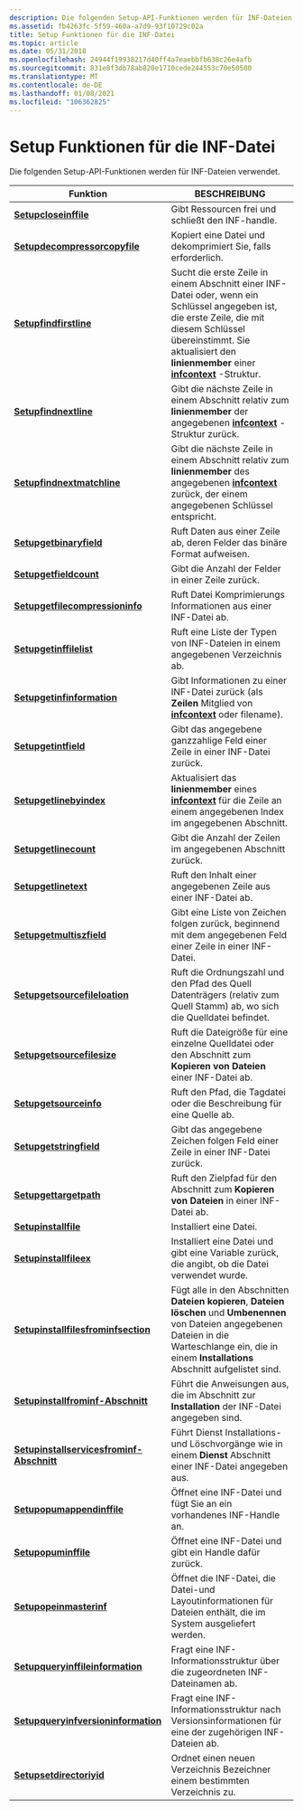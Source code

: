 ```yaml
---
description: Die folgenden Setup-API-Funktionen werden für INF-Dateien verwendet.
ms.assetid: fb4263fc-5f59-460a-a7d9-93f10729c02a
title: Setup Funktionen für die INF-Datei
ms.topic: article
ms.date: 05/31/2018
ms.openlocfilehash: 24944f19938217d40ff4a7eaebbfb638c26e4afb
ms.sourcegitcommit: 831e8f3db78ab820e1710cede244553c70e50500
ms.translationtype: MT
ms.contentlocale: de-DE
ms.lasthandoff: 01/08/2021
ms.locfileid: "106362825"
---
```

# <a name="inf-file-setup-functions"></a>Setup Funktionen für die INF-Datei

Die folgenden Setup-API-Funktionen werden für INF-Dateien verwendet.



| Funktion                                                                         | BESCHREIBUNG                                                                                                                                                                                            |
|----------------------------------------------------------------------------------|--------------------------------------------------------------------------------------------------------------------------------------------------------------------------------------------------------|
| [**Setupcloseinffile**](/windows/desktop/api/Setupapi/nf-setupapi-setupcloseinffile)                                   | Gibt Ressourcen frei und schließt den INF-handle.                                                                                                                                                             |
| [**Setupdecompressorcopyfile**](/windows/desktop/api/Setupapi/nf-setupapi-setupdecompressorcopyfilea)                   | Kopiert eine Datei und dekomprimiert Sie, falls erforderlich.                                                                                                                                                      |
| [**Setupfindfirstline**](/windows/desktop/api/Setupapi/nf-setupapi-setupfindfirstlinea)                                 | Sucht die erste Zeile in einem Abschnitt einer INF-Datei oder, wenn ein Schlüssel angegeben ist, die erste Zeile, die mit diesem Schlüssel übereinstimmt. Sie aktualisiert den **linienmember** einer [**infcontext**](/windows/desktop/api/Setupapi/ns-setupapi-infcontext) -Struktur. |
| [**Setupfindnextline**](/windows/desktop/api/Setupapi/nf-setupapi-setupfindnextline)                                   | Gibt die nächste Zeile in einem Abschnitt relativ zum **linienmember** der angegebenen [**infcontext**](/windows/desktop/api/Setupapi/ns-setupapi-infcontext) -Struktur zurück.                                                                    |
| [**Setupfindnextmatchline**](/windows/desktop/api/Setupapi/nf-setupapi-setupfindnextmatchlinea)                         | Gibt die nächste Zeile in einem Abschnitt relativ zum **linienmember** des angegebenen [**infcontext**](/windows/desktop/api/Setupapi/ns-setupapi-infcontext) zurück, der einem angegebenen Schlüssel entspricht.                                                 |
| [**Setupgetbinaryfield**](/windows/desktop/api/Setupapi/nf-setupapi-setupgetbinaryfield)                               | Ruft Daten aus einer Zeile ab, deren Felder das binäre Format aufweisen.                                                                                                                                          |
| [**Setupgetfieldcount**](/windows/desktop/api/Setupapi/nf-setupapi-setupgetfieldcount)                                 | Gibt die Anzahl der Felder in einer Zeile zurück.                                                                                                                                                                |
| [**Setupgetfilecompressioninfo**](/windows/desktop/api/Setupapi/nf-setupapi-setupgetfilecompressioninfoa)               | Ruft Datei Komprimierungs Informationen aus einer INF-Datei ab.                                                                                                                                               |
| [**Setupgetinffilelist**](/windows/desktop/api/Setupapi/nf-setupapi-setupgetinffilelista)                               | Ruft eine Liste der Typen von INF-Dateien in einem angegebenen Verzeichnis ab.                                                                                                                                        |
| [**Setupgetinfinformation**](/windows/desktop/api/Setupapi/nf-setupapi-setupgetinfinformationa)                         | Gibt Informationen zu einer INF-Datei zurück (als **Zeilen** Mitglied von [**infcontext**](/windows/desktop/api/Setupapi/ns-setupapi-infcontext) oder filename).                                                                                     |
| [**Setupgetintfield**](/windows/desktop/api/Setupapi/nf-setupapi-setupgetintfield)                                     | Gibt das angegebene ganzzahlige Feld einer Zeile in einer INF-Datei zurück.                                                                                                                                          |
| [**Setupgetlinebyindex**](/windows/desktop/api/Setupapi/nf-setupapi-setupgetlinebyindexa)                               | Aktualisiert das **linienmember** eines [**infcontext**](/windows/desktop/api/Setupapi/ns-setupapi-infcontext) für die Zeile an einem angegebenen Index im angegebenen Abschnitt.                                                                     |
| [**Setupgetlinecount**](/windows/desktop/api/Setupapi/nf-setupapi-setupgetlinecounta)                                   | Gibt die Anzahl der Zeilen im angegebenen Abschnitt zurück.                                                                                                                                                  |
| [**Setupgetlinetext**](/windows/desktop/api/Setupapi/nf-setupapi-setupgetlinetexta)                                     | Ruft den Inhalt einer angegebenen Zeile aus einer INF-Datei ab.                                                                                                                                            |
| [**Setupgetmultiszfield**](/windows/desktop/api/Setupapi/nf-setupapi-setupgetmultiszfielda)                             | Gibt eine Liste von Zeichen folgen zurück, beginnend mit dem angegebenen Feld einer Zeile in einer INF-Datei.                                                                                                                   |
| [**Setupgetsourcefileloation**](/windows/desktop/api/Setupapi/nf-setupapi-setupgetsourcefilelocationa)                 | Ruft die Ordnungszahl und den Pfad des Quell Datenträgers (relativ zum Quell Stamm) ab, wo sich die Quelldatei befindet.                                                                                                       |
| [**Setupgetsourcefilesize**](/windows/desktop/api/Setupapi/nf-setupapi-setupgetsourcefilesizea)                         | Ruft die Dateigröße für eine einzelne Quelldatei oder den Abschnitt zum **Kopieren von Dateien** einer INF-Datei ab.                                                                                                           |
| [**Setupgetsourceinfo**](/windows/desktop/api/Setupapi/nf-setupapi-setupgetsourceinfoa)                                 | Ruft den Pfad, die Tagdatei oder die Beschreibung für eine Quelle ab.                                                                                                                                             |
| [**Setupgetstringfield**](/windows/desktop/api/Setupapi/nf-setupapi-setupgetstringfielda)                               | Gibt das angegebene Zeichen folgen Feld einer Zeile in einer INF-Datei zurück.                                                                                                                                           |
| [**Setupgettargetpath**](/windows/desktop/api/Setupapi/nf-setupapi-setupgettargetpatha)                                 | Ruft den Zielpfad für den Abschnitt zum **Kopieren von Dateien** in einer INF-Datei ab.                                                                                                                                      |
| [**Setupinstallfile**](/windows/desktop/api/Setupapi/nf-setupapi-setupinstallfilea)                                     | Installiert eine Datei.                                                                                                                                                                                       |
| [**Setupinstallfileex**](/windows/desktop/api/Setupapi/nf-setupapi-setupinstallfileexa)                                 | Installiert eine Datei und gibt eine Variable zurück, die angibt, ob die Datei verwendet wurde.                                                                                                                  |
| [**Setupinstallfilesfrominfsection**](/windows/desktop/api/Setupapi/nf-setupapi-setupinstallfilesfrominfsectiona)       | Fügt alle in den Abschnitten **Dateien kopieren**, **Dateien löschen** und **Umbenennen** von Dateien angegebenen Dateien in die Warteschlange ein, die in einem **Installations** Abschnitt aufgelistet sind.                                                       |
| [**Setupinstallfrominf-Abschnitt**](/windows/desktop/api/Setupapi/nf-setupapi-setupinstallfrominfsectiona)                 | Führt die Anweisungen aus, die im Abschnitt zur **Installation** der INF-Datei angegeben sind.                                                                                                                                  |
| [**Setupinstallservicesfrominf-Abschnitt**](/windows/desktop/api/Setupapi/nf-setupapi-setupinstallservicesfrominfsectiona) | Führt Dienst Installations-und Löschvorgänge wie in einem **Dienst** Abschnitt einer INF-Datei angegeben aus.                                                                                            |
| [**Setupopumappendinffile**](/windows/desktop/api/Setupapi/nf-setupapi-setupopenappendinffilea)                         | Öffnet eine INF-Datei und fügt Sie an ein vorhandenes INF-Handle an.                                                                                                                                             |
| [**Setupopuminffile**](/windows/desktop/api/Setupapi/nf-setupapi-setupopeninffilea)                                     | Öffnet eine INF-Datei und gibt ein Handle dafür zurück.                                                                                                                                                          |
| [**Setupopeinmasterinf**](/windows/desktop/api/Setupapi/nf-setupapi-setupopenmasterinf)                                 | Öffnet die INF-Datei, die Datei-und Layoutinformationen für Dateien enthält, die im System ausgeliefert werden.                                                                                                        |
| [**Setupqueryinffileinformation**](/windows/desktop/api/Setupapi/nf-setupapi-setupqueryinffileinformationa)             | Fragt eine INF-Informationsstruktur über die zugeordneten INF-Dateinamen ab.                                                                                                                               |
| [**Setupqueryinfversioninformation**](/windows/desktop/api/Setupapi/nf-setupapi-setupqueryinfversioninformationa)       | Fragt eine INF-Informationsstruktur nach Versionsinformationen für eine der zugehörigen INF-Dateien ab.                                                                                                      |
| [**Setupsetdirectoriyid**](/windows/desktop/api/Setupapi/nf-setupapi-setupsetdirectoryida)                               | Ordnet einen neuen Verzeichnis Bezeichner einem bestimmten Verzeichnis zu.                                                                                                                                     |



 

 

 




